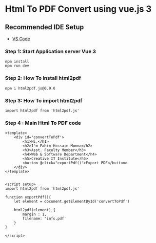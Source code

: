 # Html To PDF Convert using vue.js 3

## Recommended IDE Setup

- [VS Code](https://code.visualstudio.com/)

### Step 1: Start Application server Vue 3

```
npm install
npm run dev
```
### Step 2: How To Install html2pdf

```
npm i html2pdf.js@0.9.0
```
### Step 3: How To import html2pdf

```
import html2pdf from 'html2pdf.js'
```

### Step 4 : Main Html To PDF code

```
<template>
    <div id='convertToPdf'>
        <h1>Hi,</h1>
        <h2>I'm Fahim Hossain Munna</h2>
        <h3>Asst. Faculty Member</h3>
        <h4>Web & Software Department</h4>
        <h5>Creative IT Institute</h5>
        <button @click="exportPdf()">Export PDF</button>
    </div>
</template>


<script setup>
import html2pdf from 'html2pdf.js'

function exportPdf(){
    let element = document.getElementById('convertToPdf')

    html2pdf(element),{
        margin : 1,
        filename: 'info.pdf'
    }
}

</script>
```

